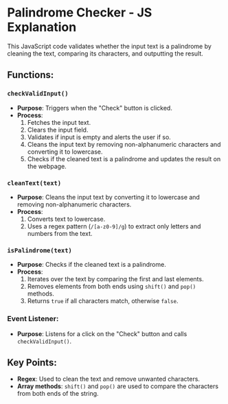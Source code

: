 # Palindrome Checker - JS Explanation

This JavaScript code validates whether the input text is a palindrome by cleaning the text, comparing its characters, and outputting the result.

## Functions:

### `checkValidInput()`
- **Purpose**: Triggers when the "Check" button is clicked.
- **Process**:
  1. Fetches the input text.
  2. Clears the input field.
  3. Validates if input is empty and alerts the user if so.
  4. Cleans the input text by removing non-alphanumeric characters and converting it to lowercase.
  5. Checks if the cleaned text is a palindrome and updates the result on the webpage.

### `cleanText(text)`
- **Purpose**: Cleans the input text by converting it to lowercase and removing non-alphanumeric characters.
- **Process**:
  1. Converts text to lowercase.
  2. Uses a regex pattern (`/[a-z0-9]/g`) to extract only letters and numbers from the text.

### `isPalindrome(text)`
- **Purpose**: Checks if the cleaned text is a palindrome.
- **Process**:
  1. Iterates over the text by comparing the first and last elements.
  2. Removes elements from both ends using `shift()` and `pop()` methods.
  3. Returns `true` if all characters match, otherwise `false`.

### Event Listener:
- **Purpose**: Listens for a click on the "Check" button and calls `checkValidInput()`.

## Key Points:
- **Regex**: Used to clean the text and remove unwanted characters.
- **Array methods**: `shift()` and `pop()` are used to compare the characters from both ends of the string.
